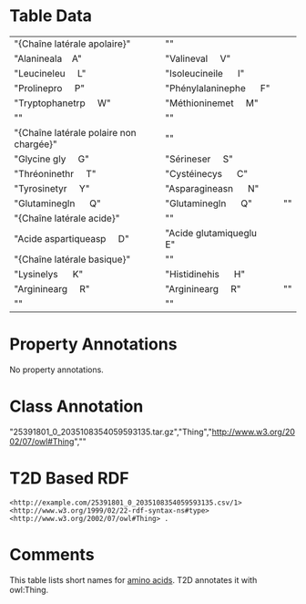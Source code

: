 # Table Data

|                                                             |                                                           |    |
|-------------------------------------------------------------|-----------------------------------------------------------|----|
| "{Cha&icirc;ne lat&eacute;rale apolaire}"                   | ""                                                        |    |
| "Alanineala&nbsp;&nbsp;&nbsp; A"                            | "Valineval&nbsp;&nbsp;&nbsp;&nbsp; V"                     |    |
| "Leucineleu&nbsp;&nbsp;&nbsp;&nbsp; L"                      | "Isoleucineile&nbsp;&nbsp;&nbsp;&nbsp;&nbsp; I"           |    |
| "Prolinepro&nbsp;&nbsp;&nbsp;&nbsp; P"                      | "Ph&eacute;nylalaninephe&nbsp;&nbsp;&nbsp;&nbsp;&nbsp; F" |    |
| "Tryptophanetrp&nbsp;&nbsp;&nbsp;&nbsp; W"                  | "M&eacute;thioninemet&nbsp;&nbsp;&nbsp;&nbsp; M"          |    |
| ""                                                          | ""                                                        |    |
| "{Cha&icirc;ne lat&eacute;rale polaire non charg&eacute;e}" | ""                                                        |    |
| "Glycine&nbsp;gly&nbsp;&nbsp;&nbsp;&nbsp; G"                | "S&eacute;rineser&nbsp;&nbsp;&nbsp;&nbsp; S"              |    |
| "Thr&eacute;oninethr&nbsp;&nbsp;&nbsp;&nbsp; T"             | "Cyst&eacute;inecys&nbsp;&nbsp;&nbsp;&nbsp;&nbsp; C"      |    |
| "Tyrosinetyr&nbsp;&nbsp;&nbsp;&nbsp; Y"                     | "Asparagineasn&nbsp;&nbsp;&nbsp;&nbsp;&nbsp; N"           |    |
| "Glutaminegln&nbsp;&nbsp;&nbsp;&nbsp;&nbsp; Q"              | "Glutaminegln&nbsp;&nbsp;&nbsp;&nbsp;&nbsp; Q"            | "" |
| "{Cha&icirc;ne lat&eacute;rale acide}"                      | ""                                                        |    |
| "Acide aspartiqueasp&nbsp;&nbsp;&nbsp;&nbsp; D"             | "Acide glutamiqueglu&nbsp;&nbsp;&nbsp;&nbsp;&nbsp; E"     |    |
| "{Cha&icirc;ne lat&eacute;rale basique}"                    | ""                                                        |    |
| "Lysinelys&nbsp;&nbsp;&nbsp;&nbsp;&nbsp; K"                 | "Histidinehis&nbsp;&nbsp;&nbsp;&nbsp;&nbsp; H"            |    |
| "Argininearg&nbsp;&nbsp;&nbsp;&nbsp; R"                     | "Argininearg&nbsp;&nbsp;&nbsp;&nbsp; R"                   | "" |
| ""                                                          | ""                                                        |    |

# Property Annotations

No property annotations.

# Class Annotation

"25391801_0_2035108354059593135.tar.gz","Thing","http://www.w3.org/2002/07/owl#Thing",""

# T2D Based RDF

```
<http://example.com/25391801_0_2035108354059593135.csv/1> <http://www.w3.org/1999/02/22-rdf-syntax-ns#type> <http://www.w3.org/2002/07/owl#Thing> .
```

# Comments

This table lists short names for [amino acids](http://www.virology.wisc.edu/acp/classes/DropFolders/Drop711_lectures/SingleLetterCode.html).
T2D annotates it with owl:Thing.
